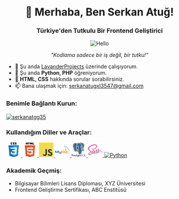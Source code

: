 <h1 align="center">👋 Merhaba, Ben Serkan Atuğ!</h1>
<h3 align="center">Türkiye'den Tutkulu Bir Frontend Geliştirici</h3>

<p align="center">
  <img src="https://media.giphy.com/media/1i6I0rHpM2MNSrY4PH/giphy.gif" alt="Hello" width="200"/>
</p>

<p align="center">
  <em>
    "Kodlama sadece bir iş değil, bir tutku!" 
  </em>
</p>

- 🔭 Şu anda [LavanderProjects](https://github.com/LavanderProjects) üzerinde çalışıyorum.
- 🌱 Şu anda **Python, PHP** öğreniyorum.
- 💬 **HTML, CSS** hakkında sorular sorabilirsiniz.
- 📫 Bana ulaşmak için: [serkanatugxl3547@gmail.com](mailto:serkanatugxl3547@gmail.com)

<h3 align="left">Benimle Bağlantı Kurun:</h3>
<p align="left">
  <a href="https://instagram.com/serkanatgg35/" target="blank">
    <img align="center" src="https://raw.githubusercontent.com/rahuldkjain/github-profile-readme-generator/master/src/images/icons/Social/instagram.svg" alt="serkanatgg35" height="30" width="40" />
  </a>
</p>

<h3 align="left">Kullandığım Diller ve Araçlar:</h3>
<p align="left"> 
  <a href="https://www.w3schools.com/css/" target="_blank" rel="noreferrer">
    <img src="https://raw.githubusercontent.com/devicons/devicon/master/icons/css3/css3-original-wordmark.svg" alt="css3" width="40" height="40"/> 
  </a> 
  <a href="https://www.w3.org/html/" target="_blank" rel="noreferrer">
    <img src="https://raw.githubusercontent.com/devicons/devicon/master/icons/html5/html5-original-wordmark.svg" alt="html5" width="40" height="40"/> 
  </a> 
  <a href="https://www.javascript.com/" target="_blank" rel="noreferrer">
    <img src="https://raw.githubusercontent.com/devicons/devicon/master/icons/javascript/javascript-original.svg" alt="javascript" width="40" height="40"/> 
  </a>
  <a href="https://www.mysql.com/" target="_blank" rel="noreferrer">
    <img src="https://raw.githubusercontent.com/devicons/devicon/master/icons/mysql/mysql-original-wordmark.svg" alt="mysql" width="40" height="40"/> 
  </a> 
  <a href="https://www.postgresql.org" target="_blank" rel="noreferrer">
    <img src="https://raw.githubusercontent.com/devicons/devicon/master/icons/postgresql/postgresql-original-wordmark.svg" alt="postgresql" width="40" height="40"/> 
  </a> 
  <a href="https://sass-lang.com" target="_blank" rel="noreferrer">
    <img src="https://raw.githubusercontent.com/devicons/devicon/master/icons/sass/sass-original.svg" alt="sass" width="40" height="40"/> 
  </a> 
  <a href="https://www.python.org/" target="_blank" rel="noreferrer">
    <img src="https://www.python.org/community/logos/python-logo-generic.svg" alt="Python" width="40" height="40"/> 
  </a>
</p>


<h3 align="left">Akademik Geçmiş:</h3>
<p align="left">
  <ul>
    <li>Bilgisayar Bilimleri Lisans Diploması, XYZ Üniversitesi</li>
    <li>Frontend Geliştirme Sertifikası, ABC Enstitüsü</li>
  </ul>
</p>
